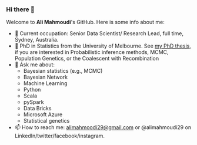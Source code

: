 ### Hi there 👋 
Welcome  to **Ali Mahmoudi**'s GitHub. Here is some info about me:
- 🔭 Current occupation:  Senior Data Scientist/ Research Lead, full time, Sydney, Australia.
- 🔭 PhD in Statistics from the University of Melbourne. See [my PhD thesis](https://minerva-access.unimelb.edu.au/handle/11343/265947), if you are interested in Probabilistic inference methods, MCMC, Population Genetics, or the Coalescent with Recombination  
- 💬 Ask me about:
     -  Bayesian statistics (e.g., MCMC)
     -  Bayesian Network
     -  Machine Learning
     -  Python
     -  Scala
     -  pySpark
     -  Data Bricks
     -  Microsoft Azure
     -  Statistical genetics 
- 📫 How to reach me: alimahmoodi29@gmail.com or @alimahmoudi29 on LinkedIn/twitter/facebook/instagram.

<!---
Here are some ideas to get you started:

%- 🔭 I’m currently working on ...
- 🌱 I’m currently learning ...
- 👯 I’m looking to collaborate on ...
- 🤔 I’m looking for help with ...
- 💬 Ask me about ...
- 📫 How to reach me: ...
- 😄 Pronouns: ...
- ⚡ Fun fact: ...
-->

